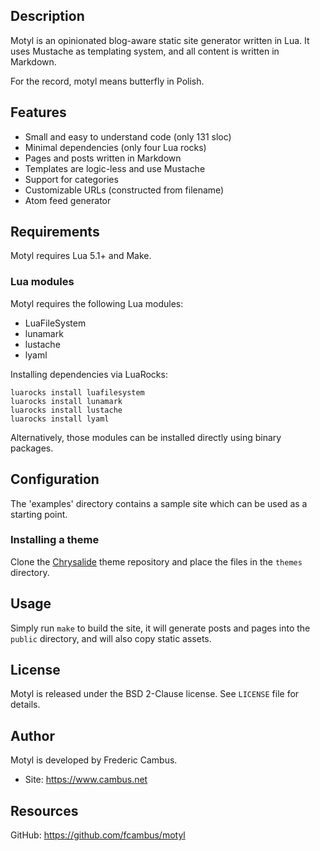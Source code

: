 ## Description

Motyl is an opinionated blog-aware static site generator written in Lua.
It uses Mustache as templating system, and all content is written in Markdown.

For the record, motyl means butterfly in Polish.

## Features

- Small and easy to understand code (only 131 sloc)
- Minimal dependencies (only four Lua rocks)
- Pages and posts written in Markdown
- Templates are logic-less and use Mustache
- Support for categories
- Customizable URLs (constructed from filename)
- Atom feed generator

## Requirements

Motyl requires Lua 5.1+ and Make.

### Lua modules

Motyl requires the following Lua modules:

- LuaFileSystem
- lunamark
- lustache
- lyaml

Installing dependencies via LuaRocks:

	luarocks install luafilesystem
	luarocks install lunamark
	luarocks install lustache
	luarocks install lyaml

Alternatively, those modules can be installed directly using binary packages.

## Configuration

The 'examples' directory contains a sample site which can be used as a
starting point.

### Installing a theme

Clone the [Chrysalide](https://github.com/fcambus/chrysalide) theme repository
and place the files in the `themes` directory.

## Usage

Simply run `make` to build the site, it will generate posts and pages into
the `public` directory, and will also copy static assets.

## License

Motyl is released under the BSD 2-Clause license. See `LICENSE` file
for details.

## Author

Motyl is developed by Frederic Cambus.

- Site: https://www.cambus.net

## Resources

GitHub: https://github.com/fcambus/motyl
